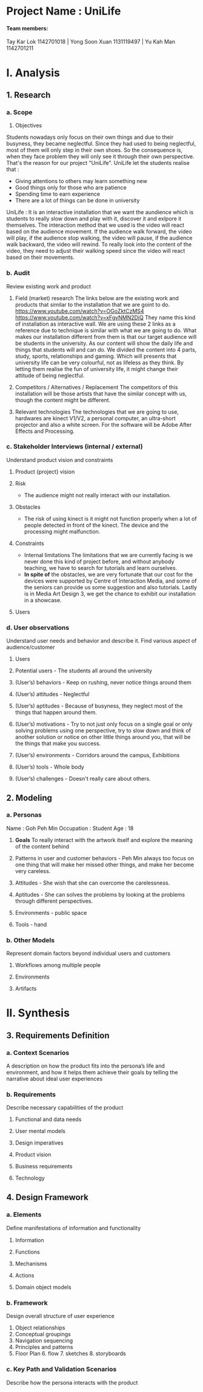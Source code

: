 # Project Name : UniLife
#### Team members: 
Tay Kar Lok 1142701018 | Yong Soon Xuan 1131119497 | Yu Kah Man 1142701211



# I. Analysis
## 1. Research  
### a. Scope
1. Objectives

Students nowadays only focus on their own things and due to their busyness, they became neglectful. Since they had used to being neglectful, most of them will only step in their own shoes. So the consequence is, when they face problem they will only see it through their own perspective. That's the reason for our project "UniLife". UniLife let the students realise that :
 - Giving attentions to others may learn something new
 - Good things only for those who are patience
 - Spending time to earn experience
 - There are a lot of things can be done in university

UniLife : It is an interactive installation that we want the aundience which is students to really slow down and play with it, discover it and exlpore it themselves. The interaction method that we used is the video will react based on the audience movement. If the audience walk forward, the video will play, if the audience stop walking, the video will pause, if the audience walk backward, the video will rewind. To really look into the content of the video, they need to adjust their walking speed since the video will react based on their movements.

### b. Audit
Review existing work and product

1. Field (market) research
The links below are the existing work and products that similar to the installation that we are goint to do.
https://www.youtube.com/watch?v=OGoZktCzMS4
https://www.youtube.com/watch?v=xFgvNMN2DiQ
They name this kind of installation as interactive wall.
We are using these 2 links as a reference due to technique is similar with what we are going to do. What makes our installation different from them is that our target audience will be students in the university. As our content will show the daily life and things that students will and can do. We divided the content into 4 parts, study, sports, relationships and gaming. Which will presents that university life can be very colourful, not as lifeless as they think. By letting them realise the fun of university life, it might change their attitude of being neglectful. 

2. Competitors / Alternatives / Replacement
The competitors of this installation will be those artists that have the similar concept with us, though the content might be different.

3. Relevant technologies 
The technologies that we are going to use, hardwares are kinect V1/V2, a personal computer, an ultra-short projector and also a white screen. For the software will be Adobe After Effects and Processing. 

### c. Stakeholder Interviews (internal / external)
Understand product vision and constraints
1. Product {project} vision 

2. Risk
	- The audience might not really interact with our installation.
3. Obstacles
	- The risk of using kinect is it might not function properly when a lot of people detected in front of the kinect. The device and the processing might malfunction.
 
4. Constraints 
	- Internal limitations 
		The limitations that we are currently facing is we never done this kind of project before, and without anybody teaching, we have to search for tutorials and learn ourselves. 
	- **In spite of** the obstacles, we are very fortunate that our cost for the devices were supported by Centre of Interaction Media, and some of the seniors can provide us some suggestion and also tutorials. Lastly is in Media Art Design 3, we get the chance to exhibit our installation in a showcase.


5. Users 

### d. User observations
Understand user needs and behavior and describe it.
Find various aspect of audience/customer
 
1. Users

2. Potential users - The students all around the university

3. (User’s) behaviors - Keep on rushing, never notice things around them

4. (User’s) attitudes - Neglectful

5. (User’s) aptitudes - Because of busyness, they neglect most of the things that happen around them.

6. (User’s) motivations - Try to not just only focus on a single goal or only solving problems using one perspective, try to slow down and think of another solution or notice on other little things around you, that will be the things that make you success.

7. (User’s) environments - Corridors around the campus, Exhibitions

8. (User’s) tools - Whole body

9. (User’s) challenges - Doesn't really care about others.

## 2. Modeling
### a. Personas
Name : Goh Peh Min
Occupation : Student
Age : 18


1. **Goals** 
To really interact with the artwork itself and explore the meaning of the content behind

2. Patterns in user and customer behaviors - Peh Min always too focus on one thing that will make her missed other things, and make her become very careless. 

3. Attitudes - She wish that she can overcome the carelessness.

4. Aptitudes - She can solves the problems by looking at the problems through different perspectives. 

5. Environments - public space

6. Tools - hand

### b. Other Models
Represent domain factors beyond individual users and customers

1. Workflows among multiple people

2. Environments

3. Artifacts
# II. Synthesis
## 3. Requirements Definition
### a. Context Scenarios
A description on how the product fits into the persona’s life and environment, and how it helps them achieve their goals by telling the narrative about ideal user experiences

### b. Requirements
Describe necessary capabilities of the product
1. Functional and data needs

2. User mental models

3. Design imperatives

4. Product vision

5. Business requirements

6. Technology

## 4. Design Framework
### a. Elements
Deﬁne manifestations of information and functionality
1. Information

2. Functions

3. Mechanisms

4. Actions

5. Domain object models

### b. Framework
Design overall structure of user experience
1. Object relationships
2. Conceptual groupings
3. Navigation sequencing
4. Principles and patterns
5. Floor Plan
	6. flow
	7. sketches
	8. storyboards
### c. Key Path and Validation Scenarios
Describe how the persona interacts with the product
